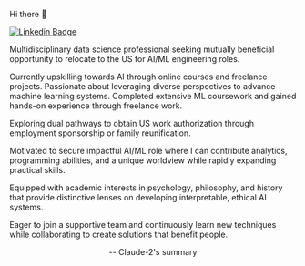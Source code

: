 Hi there 👋

[![Linkedin Badge](https://img.shields.io/badge/-LinkedIn-0e76a8?style=flat-square&logo=Linkedin&logoColor=white)](https://www.linkedin.com/in/viktor-ivanenko-b8504ba5/)

Multidisciplinary data science professional seeking mutually beneficial opportunity to relocate to the US for AI/ML engineering roles.

Currently upskilling towards AI through online courses and freelance projects. Passionate about leveraging diverse perspectives to advance machine learning systems. Completed extensive ML coursework and gained hands-on experience through freelance work. 

Exploring dual pathways to obtain US work authorization through employment sponsorship or family reunification. 

Motivated to secure impactful AI/ML role where I can contribute analytics, programming abilities, and a unique worldview while rapidly expanding practical skills. 

Equipped with academic interests in psychology, philosophy, and history that provide distinctive lenses on developing interpretable, ethical AI systems. 

Eager to join a supportive team and continuously learn new techniques while collaborating to create solutions that benefit people.

<p style="text-align:center;">-- Claude-2's summary</p>
